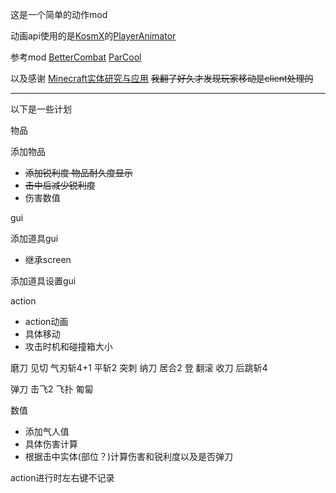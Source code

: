 这是一个简单的动作mod

动画api使用的是[KosmX](https://github.com/KosmX)的[PlayerAnimator](https://github.com/KosmX/minecraftPlayerAnimator)

参考mod [BetterCombat](https://github.com/ZsoltMolnarrr/BetterCombat) [ParCool](https://github.com/alRex-U/ParCool)

以及感谢
[Minecraft实体研究与应用](https://github.com/lovexyn0827/Discovering-Minecraft/tree/master/Minecraft%E5%AE%9E%E4%BD%93%E8%BF%90%E5%8A%A8%E7%A0%94%E7%A9%B6%E4%B8%8E%E5%BA%94%E7%94%A8)
~~我翻了好久才发现玩家移动是client处理的~~

---
以下是一些计划

物品

添加物品

* ~~添加锐利度 物品耐久度显示~~
* ~~击中后减少锐利度~~
* 伤害数值

gui

添加道具gui

* 继承screen

添加道具设置gui

action

* action动画
* 具体移动
* 攻击时机和碰撞箱大小

磨刀 见切 气刃斩4+1 平斩2 突刺
纳刀 居合2 登 翻滚 收刀 后跳斩4

弹刀 击飞2 飞扑 匍匐

数值

* 添加气人值
* 具体伤害计算
* 根据击中实体(部位？)计算伤害和锐利度以及是否弹刀

action进行时左右键不记录